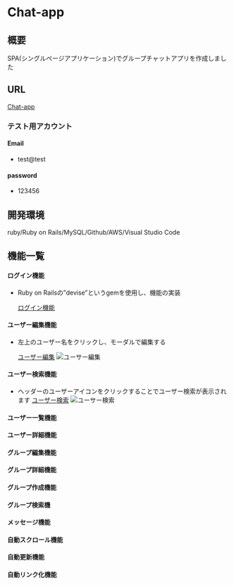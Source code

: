 #  Chat-app

##  概要
SPA(シングルページアプリケーション)でグループチャットアプリを作成しました

##  URL
[Chat-app](http://3.114.20.168/)
### テスト用アカウント
####  Email
- test@test
####  password
- 123456
  
##  開発環境
ruby/Ruby on Rails/MySQL/Github/AWS/Visual Studio Code

##  機能一覧
####  ログイン機能
- Ruby on Railsの”devise”というgemを使用し、機能の実装

  [ログイン機能](http://3.114.20.168/users)
####  ユーザー編集機能
- 左上のユーザー名をクリックし、モーダルで編集する

  [ユーザー編集](http://3.114.20.168/)
  ![ユーサー編集](https://user-images.githubusercontent.com/53309563/75776402-4d818480-5d97-11ea-9b75-77f1457c5aed.png)
####  ユーザー検索機能
- ヘッダーのユーザーアイコンをクリックすることでユーザー検索が表示されます
  [ユーザー検索](http://3.114.20.168/groups/1/messages)
  ![ユーサー検索](https://user-images.githubusercontent.com/53309563/75778244-c6cea680-5d9a-11ea-9d2d-94d75aefa699.png)
####  ユーザー一覧機能
####  ユーザー詳細機能
####  グループ編集機能
####  グループ詳細機能
####  グループ作成機能
####  グループ検索機
####  メッセージ機能 
####  自動スクロール機能
####  自動更新機能
####  自動リンク化機能


